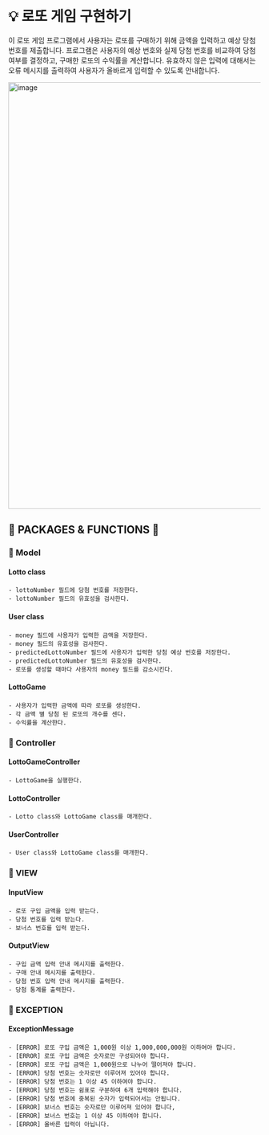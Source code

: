 # 💡 로또 게임 구현하기

이 로또 게임 프로그램에서 사용자는 로또를 구매하기 위해 금액을 입력하고 예상 당첨 번호를 제출합니다. 
프로그램은 사용자의 예상 번호와 실제 당첨 번호를 비교하여 당첨 여부를 결정하고, 구매한 로또의 수익률을 계산합니다. 
유효하지 않은 입력에 대해서는 오류 메시지를 출력하여 사용자가 올바르게 입력할 수 있도록 안내합니다.


<img width="850" alt="image" src="https://github.com/2021110806/java-lotto-6/assets/104808812/3155e05f-ea66-4cbc-a521-622eb14c2ba0">


## 📁 PACKAGES & FUNCTIONS 🔧
### 📌 Model
#### Lotto class
    - lottoNumber 필드에 당첨 번호를 저장한다.
    - lottoNumber 필드의 유효성을 검사한다.
#### User class
    - money 필드에 사용자가 입력한 금액을 저장한다.
    - money 필드의 유효성을 검사한다.
    - predictedLottoNumber 필드에 사용자가 입력한 당첨 예상 번호를 저장한다.
    - predictedLottoNumber 필드의 유효성을 검사한다.
    - 로또를 생성할 때마다 사용자의 money 필드를 감소시킨다.
#### LottoGame
    - 사용자가 입력한 금액에 따라 로또를 생성한다.
    - 각 금액 별 당첨 된 로또의 개수를 센다.
    - 수익률을 계산한다.
### 📌 Controller
#### LottoGameController
    - LottoGame을 실행한다.
#### LottoController
    - Lotto class와 LottoGame class를 매개한다.
#### UserController
    - User class와 LottoGame class를 매개한다.
### 📌 VIEW
#### InputView
    - 로또 구입 금액을 입력 받는다. 
    - 당첨 번호를 입력 받는다.
    - 보너스 번호를 입력 받는다.
#### OutputView
    - 구입 금액 입력 안내 메시지를 출력한다.
    - 구매 안내 메시지를 출력한다.
    - 당첨 번호 입력 안내 메시지를 출력한다.
    - 당첨 통계를 출력한다.
### 📌 EXCEPTION
#### ExceptionMessage
    - [ERROR] 로또 구입 금액은 1,000원 이상 1,000,000,000원 이하여야 합니다.
    - [ERROR] 로또 구입 금액은 숫자로만 구성되어야 합니다.
    - [ERROR] 로또 구입 금액은 1,000원으로 나누어 떨어져야 합니다.
    - [ERROR] 당첨 번호는 숫자로만 이루어져 있어야 합니다.
    - [ERROR] 당첨 번호는 1 이상 45 이하여야 합니다.
    - [ERROR] 당첨 번호는 쉼표로 구분하여 6개 입력해야 합니다.
    - [ERROR] 당첨 번호에 중복된 숫자가 입력되어서는 안됩니다.
    - [ERROR] 보너스 번호는 숫자로만 이루어져 있어야 합니다,
    - [ERROR] 보너스 번호는 1 이상 45 이하여야 합니다.
    - [ERROR] 올바른 입력이 아닙니다.
